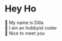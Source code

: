 # Hey Ho

:woman: My name is Dilla \
:purple_heart: I am an hobbyist coder \
:blue_heart: Nice to meet you 
